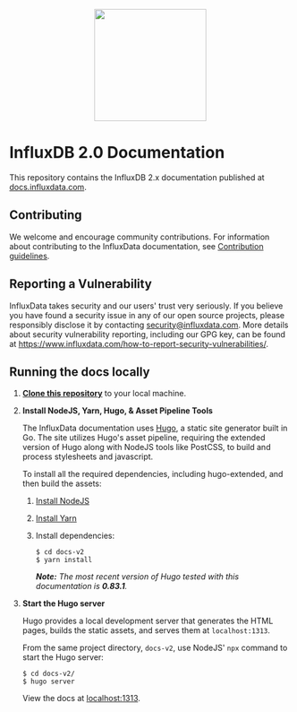 <p align="center">
  <img src="/static/img/influx-logo-cubo-dark.png" width="200">
</p>

# InfluxDB 2.0 Documentation

This repository contains the InfluxDB 2.x documentation published at [docs.influxdata.com](https://docs.influxdata.com).

## Contributing

We welcome and encourage community contributions.
For information about contributing to the InfluxData documentation, see [Contribution guidelines](CONTRIBUTING.md).

## Reporting a Vulnerability

InfluxData takes security and our users' trust very seriously.
If you believe you have found a security issue in any of our open source projects,
please responsibly disclose it by contacting security@influxdata.com.
More details about security vulnerability reporting,
including our GPG key, can be found at https://www.influxdata.com/how-to-report-security-vulnerabilities/.

## Running the docs locally

1. [**Clone this repository**](https://help.github.com/articles/cloning-a-repository/) to your local machine.

2.  **Install NodeJS, Yarn, Hugo, & Asset Pipeline Tools**

    The InfluxData documentation uses [Hugo](https://gohugo.io/), a static site generator built in Go.   The site utilizes Hugo's asset pipeline, requiring the extended version of Hugo along with NodeJS tools like PostCSS, to build and process stylesheets and javascript.

    To install all the required dependencies, including hugo-extended, and then build the assets:

    1. [Install NodeJS](https://nodejs.org/en/download/)
    2. [Install Yarn](https://classic.yarnpkg.com/en/docs/install/)
    3. Install dependencies:

          ```
          $ cd docs-v2
          $ yarn install
          ```

       _**Note:** The most recent version of Hugo tested with this documentation is **0.83.1**._

3.  **Start the Hugo server**

    Hugo provides a local development server that generates the HTML pages, builds the static assets, and serves them at `localhost:1313`.

    From the same project directory, `docs-v2`, use NodeJS' `npx` command to start the Hugo server:

      ```
      $ cd docs-v2/
      $ hugo server
      ```
    View the docs at [localhost:1313](http://localhost:1313).
